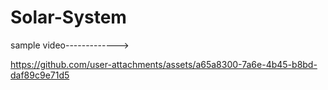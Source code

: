# Solar-System

sample video------------->

https://github.com/user-attachments/assets/a65a8300-7a6e-4b45-b8bd-daf89c9e71d5
